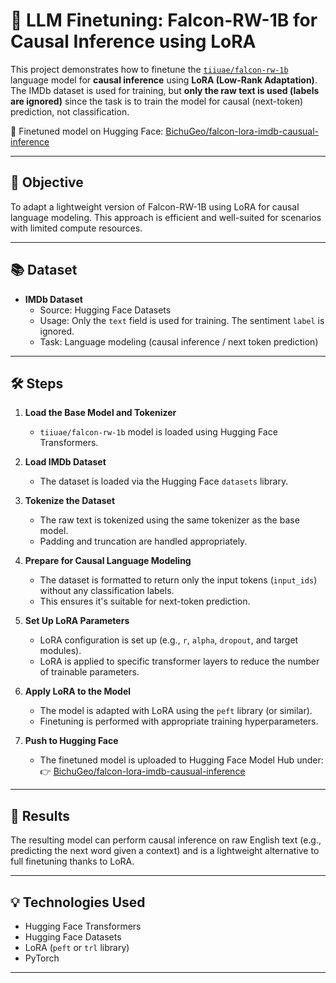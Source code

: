 # 🦅 LLM Finetuning: Falcon-RW-1B for Causal Inference using LoRA

This project demonstrates how to finetune the [`tiiuae/falcon-rw-1b`](https://huggingface.co/tiiuae/falcon-rw-1b) language model for **causal inference** using **LoRA (Low-Rank Adaptation)**. The IMDb dataset is used for training, but **only the raw text is used (labels are ignored)** since the task is to train the model for causal (next-token) prediction, not classification.

🔗 Finetuned model on Hugging Face: [BichuGeo/falcon-lora-imdb-causual-inference](https://huggingface.co/BichuGeo/falcon-lora-imdb-causual-inference)

---

## 📌 Objective

To adapt a lightweight version of Falcon-RW-1B using LoRA for causal language modeling. This approach is efficient and well-suited for scenarios with limited compute resources.

---

## 📚 Dataset

- **IMDb Dataset**  
  - Source: Hugging Face Datasets  
  - Usage: Only the `text` field is used for training. The sentiment `label` is ignored.
  - Task: Language modeling (causal inference / next token prediction)

---

## 🛠️ Steps

1. **Load the Base Model and Tokenizer**
   - `tiiuae/falcon-rw-1b` model is loaded using Hugging Face Transformers.

2. **Load IMDb Dataset**
   - The dataset is loaded via the Hugging Face `datasets` library.

3. **Tokenize the Dataset**
   - The raw text is tokenized using the same tokenizer as the base model.
   - Padding and truncation are handled appropriately.

4. **Prepare for Causal Language Modeling**
   - The dataset is formatted to return only the input tokens (`input_ids`) without any classification labels.
   - This ensures it's suitable for next-token prediction.

5. **Set Up LoRA Parameters**
   - LoRA configuration is set up (e.g., `r`, `alpha`, `dropout`, and target modules).
   - LoRA is applied to specific transformer layers to reduce the number of trainable parameters.

6. **Apply LoRA to the Model**
   - The model is adapted with LoRA using the `peft` library (or similar).
   - Finetuning is performed with appropriate training hyperparameters.

7. **Push to Hugging Face**
   - The finetuned model is uploaded to Hugging Face Model Hub under:  
     👉 [BichuGeo/falcon-lora-imdb-causual-inference](https://huggingface.co/BichuGeo/falcon-lora-imdb-causual-inference)

---

## 🚀 Results

The resulting model can perform causal inference on raw English text (e.g., predicting the next word given a context) and is a lightweight alternative to full finetuning thanks to LoRA.

---

## 💡 Technologies Used

- Hugging Face Transformers
- Hugging Face Datasets
- LoRA (`peft` or `trl` library)
- PyTorch

---
